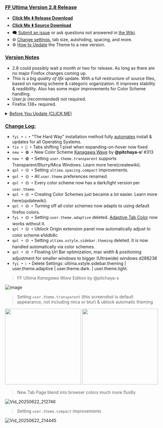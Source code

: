 ### <ins> FF Ultima Version 2.8 Release
- **[Click Me ⬇️ Release Download](https://github.com/soulhotel/FF-ULTIMA/releases/download/2.8/ffultima2.8.zip)**
- **[Click Me ⬇️ Source Download](https://github.com/soulhotel/FF-ULTIMA/archive/refs/heads/main.zip)**
- 🗨️ [Submit an issue](https://github.com/soulhotel/FF-ULTIMA/issues/new/choose) or ask questions not answered in [the Wiki](https://github.com/soulhotel/FF-ULTIMA/wiki).
- ⚙️ [Change settings](https://github.com/soulhotel/FF-ULTIMA/wiki/Settings), tab size, autohiding, spacing, and more.
- ⚙️ [How to Update](https://github.com/soulhotel/FF-ULTIMA/wiki/How-to-Update-the-Theme) the Theme to a new version.
  
### <ins> Version Notes
- 2.8 could possibly wait a month or two for release. As long as there are no major Firefox changes coming up.
- This is a big *quality of life* update. With a full restructure of source files, based on naming scheme & categoric organization. It improves stability & readibility. Also has some major improvements for Color Scheme handling.
- User.js (recommended) not required.
- Firefox 138+ required.
<!--
- User.js required.
- User.js not required.
- User.js (recommended) not required.
-->

<details><summary><ins>Before You Update (CLICK ME)</summary>

>

- Returning Users: The settings below have been renamed... Updating is fine without deleting these, but to avoid confusion... You should remove them from your list of options. Here's how:

<img src="https://github.com/user-attachments/assets/68f4b89d-c5bd-401c-b0b4-8a372b1b5e9c" width="60%" /> <img src="https://github.com/user-attachments/assets/5dfaa05b-d838-4f5b-9883-148708ba714a" width="38%" />

</details>




### <ins> Change Log:
- `fyi • ℹ️ •` "The Hard Way" installation method fully [automates](https://github.com/soulhotel/git-userChrome) install & updates for all Operating Systems.
- `fix • 🔴 •` Tabs shifting 1 pixel when expanding-on-hover now fixed.
- `new • 🟢 •` New Color Scheme [Kanagawa Wave]() by **@pitchaya-s**! #313
- `new • 🟢 •` Setting `user.theme.transparent` supports Transparent/Blurry/Mica Windows. Learn more here(createwiki).
- `qol • 🟡 •` Setting `ultima.spacing.compact` improvements.
- `qol • 🟡 •` All `user.theme` preferences renamed.
- `qol • 🟡 •` Every color scheme now has a dark/light version per `user.theme`.
- `qol • 🟡 •` Creating Color Schemes just became a lot easier. Learn more here(updatewiki).
- `qol • 🟡 •` Turning off all color schemes now adapts to using default firefox colors.
- `fyi • 🟡 •` Setting `user.theme.adaptive` deleted. [Adaptive Tab Color](https://github.com/soulhotel/FF-ULTIMA/wiki/Adaptive-Tab-Color-Configuration) now works without it.
- `qol • 🟡 •` Ublock Origin extension panel now automatically adjust to color scheme e1ddb8c
- `qol • 🟡 •` Setting `ultima.xstyle.sidebar.theming` deleted. It is now handled automatically via color schemes.
- `qol • 🟡 •` Floating Url Bar optimization, max width & positioning adjustment for smaller windows to bigger (Ultrawide) windows d288238
- `fyi • ℹ️ •` Delete Settings: ultima.xstyle.sidebar.theming | user.theme.adaptive | user.theme.dark. | user.theme.light.
<!--
`fyi • ℹ️ •` 
`fix • 🔴 •` 
`new • 🟢 •` 
`qol • 🟡 •` 
`wip • ℹ️ •` 
-->

> FF Ultima *Kanagawa Wave* Edition by @pitchaya-s

![image](https://github.com/user-attachments/assets/748ab6bb-b2c9-421e-abf7-4a05415eb198)

> Setting `user.theme.transparent` (this screenshot is default appearance, not including mica or blur) & ublock automatic theming 

<img src="https://github.com/user-attachments/assets/161e4fb5-610a-42dc-9b61-dc16f554e32f" height="250px" /> <img src="https://github.com/user-attachments/assets/c51b8cdd-d519-4233-8429-c20d98726131" height="250px" />

> New Tab Page blend into browser colors much more fluidly

![Vid_20250622_212746](https://github.com/user-attachments/assets/19db13e5-b785-4018-a947-dd50ce30148f)

> Setting `user.theme.compact` improvements

![Vid_20250622_214445](https://github.com/user-attachments/assets/0457c8ac-16c3-4e87-a4a3-03a845b5dd3a)

